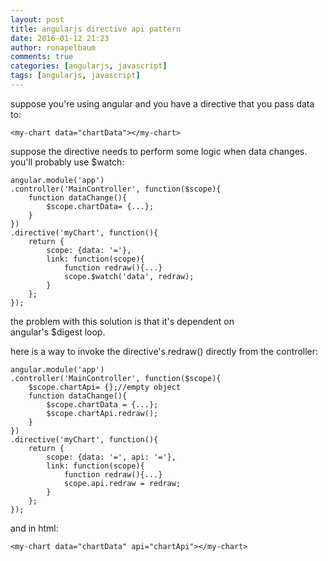 ```yaml
---
layout: post
title: angularjs directive api pattern
date: 2016-01-12 21:23
author: ronapelbaum
comments: true
categories: [angularjs, javascript]
tags: [angularjs, javascript]
---
```

suppose you're using angular and you have a directive that you pass data to:
<pre><code>&lt;my-chart data="chartData"&gt;&lt;/my-chart&gt;
</code></pre>
suppose the directive needs to perform some logic when data changes. you'll probably use $watch:
<pre><code>angular.module('app')
.controller('MainController', function($scope){
    function dataChange(){
        $scope.chartData= {...};
    }
})
.directive('myChart', function(){
    return {
        scope: {data: '='},
        link: function(scope){
            function redraw(){...}
            scope.$watch('data', redraw);
        }
    };
});
</code></pre>
the problem with this solution is that it's dependent on angular's $digest loop.

here is a way to invoke the directive's redraw() directly from the controller:
<pre><code>angular.module('app')
.controller('MainController', function($scope){
    $scope.chartApi= {};//empty object
    function dataChange(){
        $scope.chartData = {...};
        $scope.chartApi.redraw();
    }
})
.directive('myChart', function(){
    return {
        scope: {data: '=', api: '='},
        link: function(scope){
            function redraw(){...}
            scope.api.redraw = redraw;
        }
    };
});
</code></pre>
and in html:
<pre><code>&lt;my-chart data="chartData" api="chartApi"&gt;&lt;/my-chart&gt;</code></pre>
